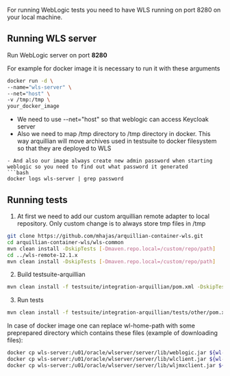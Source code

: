 For running WebLogic tests you need to have WLS running on port 8280 on your local machine.

## Running WLS server 

Run WebLogic server on port **8280**

For example for docker image it is necessary to run it with these arguments
```bash
docker run -d \
--name="wls-server" \
--net="host" \
-v /tmp:/tmp \
your_docker_image
```

- We need to use --net="host" so that weblogic can access Keycloak server
- Also we need to map /tmp directory to /tmp directory in docker. This way arquillian will move archives used in testsuite to docker filesystem so that they are deployed to WLS

```
- And also our image always create new admin password when starting weblogic so you need to find out what password it generated
```bash
docker logs wls-server | grep password
```
## Running tests

1. At first we need to add our custom arquillian remote adapter to local repository. Only custom change is to always store tmp files in /tmp
```bash
git clone https://github.com/mhajas/arquillian-container-wls.git
cd arquillian-container-wls/wls-common
mvn clean install -DskipTests [-Dmaven.repo.local=/custom/repo/path]
cd ../wls-remote-12.1.x
mvn clean install -DskipTests [-Dmaven.repo.local=/custom/repo/path]
```

2. Build testsuite-arquillian
```bash
mvn clean install -f testsuite/integration-arquillian/pom.xml -DskipTests=true
```
3. Run tests
```bash
mvn clean install -f testsuite/integration-arquillian/tests/other/pom.xml -Papp-server-wls -Dwl.username=${admin-username} -Dwl.password=${admin-password} -Dwl.home=${wl-home-path}
```

In case of docker image one can replace wl-home-path with some preprepared directory which contains these files (example of downloading files):
```bash
docker cp wls-server:/u01/oracle/wlserver/server/lib/weblogic.jar ${wl-home-path}/server/lib/
docker cp wls-server:/u01/oracle/wlserver/server/lib/wlclient.jar ${wl-home-path}/server/lib/
docker cp wls-server:/u01/oracle/wlserver/server/lib/wljmxclient.jar ${wl-home-path}/server/lib/
```

